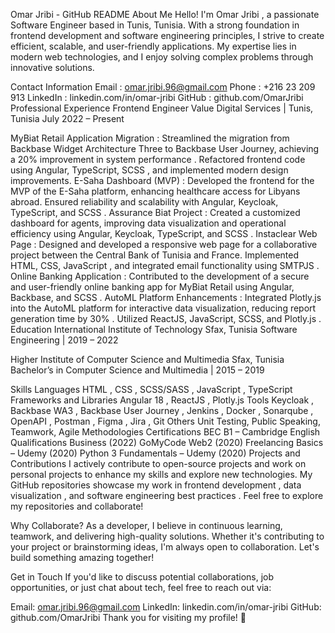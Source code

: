 Omar Jribi - GitHub README
About Me
Hello! I'm Omar Jribi , a passionate Software Engineer based in Tunis, Tunisia. With a strong foundation in frontend development and software engineering principles, I strive to create efficient, scalable, and user-friendly applications. My expertise lies in modern web technologies, and I enjoy solving complex problems through innovative solutions.

Contact Information
Email : omar.jribi.96@gmail.com
Phone : +216 23 209 913
LinkedIn : linkedin.com/in/omar-jribi
GitHub : github.com/OmarJribi
Professional Experience
Frontend Engineer
Value Digital Services | Tunis, Tunisia
July 2022 – Present

MyBiat Retail Application Migration : Streamlined the migration from Backbase Widget Architecture Three to Backbase User Journey, achieving a 20% improvement in system performance . Refactored frontend code using Angular, TypeScript, SCSS , and implemented modern design improvements.
E-Saha Dashboard (MVP) : Developed the frontend for the MVP of the E-Saha platform, enhancing healthcare access for Libyans abroad. Ensured reliability and scalability with Angular, Keycloak, TypeScript, and SCSS .
Assurance Biat Project : Created a customized dashboard for agents, improving data visualization and operational efficiency using Angular, Keycloak, TypeScript, and SCSS .
Instaclear Web Page : Designed and developed a responsive web page for a collaborative project between the Central Bank of Tunisia and France. Implemented HTML, CSS, JavaScript , and integrated email functionality using SMTPJS .
Online Banking Application : Contributed to the development of a secure and user-friendly online banking app for MyBiat Retail using Angular, Backbase, and SCSS .
AutoML Platform Enhancements : Integrated Plotly.js into the AutoML platform for interactive data visualization, reducing report generation time by 30% . Utilized ReactJS, JavaScript, SCSS, and Plotly.js .
Education
International Institute of Technology
Sfax, Tunisia
Software Engineering | 2019 – 2022

Higher Institute of Computer Science and Multimedia
Sfax, Tunisia
Bachelor’s in Computer Science and Multimedia | 2015 – 2019

Skills
Languages
HTML , CSS , SCSS/SASS , JavaScript , TypeScript
Frameworks and Libraries
Angular 18 , ReactJS , Plotly.js
Tools
Keycloak , Backbase WA3 , Backbase User Journey , Jenkins , Docker , Sonarqube , OpenAPI , Postman , Figma , Jira , Git
Others
Unit Testing, Public Speaking, Teamwork, Agile Methodologies
Certifications
BEC B1 – Cambridge English Qualifications Business (2022)
GoMyCode Web2 (2020)
Freelancing Basics – Udemy (2020)
Python 3 Fundamentals – Udemy (2020)
Projects and Contributions
I actively contribute to open-source projects and work on personal projects to enhance my skills and explore new technologies. My GitHub repositories showcase my work in frontend development , data visualization , and software engineering best practices . Feel free to explore my repositories and collaborate!

Why Collaborate?
As a developer, I believe in continuous learning, teamwork, and delivering high-quality solutions. Whether it's contributing to your project or brainstorming ideas, I'm always open to collaboration. Let's build something amazing together!

Get in Touch
If you'd like to discuss potential collaborations, job opportunities, or just chat about tech, feel free to reach out via:

Email: omar.jribi.96@gmail.com
LinkedIn: linkedin.com/in/omar-jribi
GitHub: github.com/OmarJribi
Thank you for visiting my profile! 🚀
